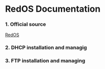 # RedOS Documentation

### 1. Official source
[RedOS](https://redos.red-soft.ru/base/redos-8_0/8_0-install/8_0-start-install/?nocache=1737225329191)
### 2. DHCP installation and managig
### 3. FTP installation and managing
